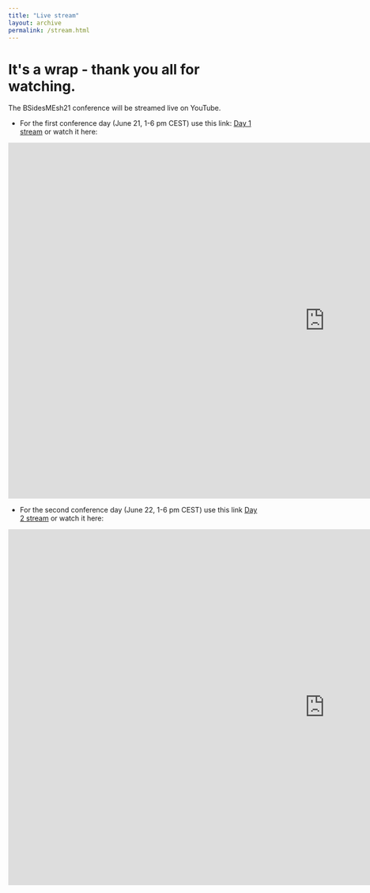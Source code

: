```yaml
---
title: "Live stream"
layout: archive
permalink: /stream.html
---
```


# It's a wrap - thank you all for watching.

The BSidesMEsh21 conference will be streamed live on YouTube. 
- For the first conference day (June 21, 1-6 pm CEST) use this link:
[Day 1 stream](https://youtu.be/Ta6GvQRq9Z0)
or watch it here:

<iframe title="BSidesMEsh21 Day 1" src="https://www.youtube.com/embed/Ta6GvQRq9Z0" width="1280" height="720" frameborder="0" allowfullscreen="allowfullscreen"></iframe>

- For the second conference day (June 22, 1-6 pm CEST) use this link [Day 2 stream](https://youtu.be/k1pY-cQMJwQ) or watch it here:

<iframe title="BSidesMEsh21 Day 1" src="https://www.youtube.com/embed/k1pY-cQMJwQ" width="1280" height="720" frameborder="0" allowfullscreen="allowfullscreen"></iframe>


